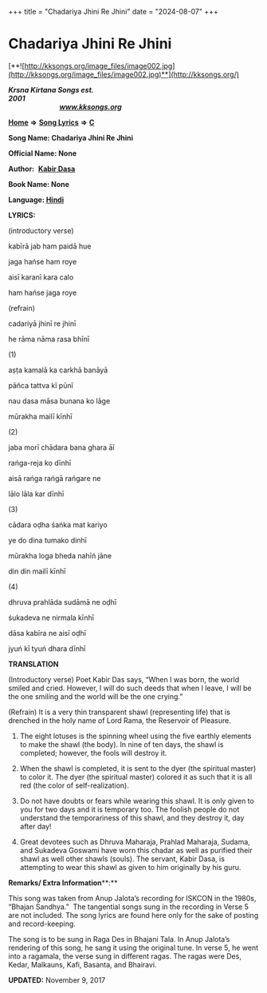 +++
title = "Chadariya Jhini Re Jhini"
date = "2024-08-07"
+++

# Chadariya Jhini Re Jhini
[**![http://kksongs.org/image_files/image002.jpg](http://kksongs.org/image_files/image002.jpg)**](http://kksongs.org/)

**_Krsna Kirtana Songs est. 2001_**                                                                                                                                                 **_www.kksongs.org_**

**[Home](http://kksongs.org/)** **⇒** **[Song Lyrics](http://kksongs.org/lyrics.html)** **⇒** **[C](http://kksongs.org/songs/song_c.html)**

**Song Name: Chadariya Jhini Re Jhini**

**Official Name: None**

**Author:**  [**Kabir Dasa**](http://kksongs.org/authors/list/kabirdas.html)

**Book Name: None**

**Language: [Hindi](http://kksongs.org/language/list/hindi.html)**

**LYRICS:**

(introductory verse)

kabīrā jab ham paidā hue

jaga hańse ham roye

aisī karanī kara calo

ham hańse jaga roye

(refrain)

cadariyā jhinī re jhinī

he rāma nāma rasa bhīnī

(1)

aṣṭa kamalā ka carkhā banāyā

pāñca tattva kī pūnī

nau dasa māsa bunana ko lāge

mūrakha mailī kīnhī

(2)

jaba morī chādara bana ghara āī

rańga-reja ko dīnhī

aisā rańga rańgā rańgare ne

lālo lāla kar dīnhī

(3)

cādara oḍha śańka mat kariyo

ye do dina tumako dinhī

mūrakha loga bheda nahīń jāne

din din mailī kīnhī

(4)

dhruva prahlāda sudāmā ne oḍhī

śukadeva ne nirmala kīnhī

dāsa kabīra ne aisī oḍhī

jyuń kī tyuń dhara dīnhī

**TRANSLATION**

(Introductory verse) Poet Kabir Das says, “When I was born, the world smiled and cried. However, I will do such deeds that when I leave, I will be the one smiling and the world will be the one crying.”

(Refrain) It is a very thin transparent shawl (representing life) that is drenched in the holy name of Lord Rama, the Reservoir of Pleasure.

1) The eight lotuses is the spinning wheel using the five earthly elements to make the shawl (the body). In nine of ten days, the shawl is completed; however, the fools will destroy it.

3) When the shawl is completed, it is sent to the dyer (the spiritual master) to color it. The dyer (the spiritual master) colored it as such that it is all red (the color of self-realization).

3) Do not have doubts or fears while wearing this shawl. It is only given to you for two days and it is temporary too. The foolish people do not understand the temporariness of this shawl, and they destroy it, day after day!

4) Great devotees such as Dhruva Maharaja, Prahlad Maharaja, Sudama, and Sukadeva Goswami have worn this chadar as well as purified their shawl as well other shawls (souls). The servant, Kabir Dasa, is attempting to wear this shawl as given to him originally by his guru.

**Remarks/ Extra Information****:**

This song was taken from Anup Jalota’s recording for ISKCON in the 1980s, “Bhajan Sandhya.”  The tangential songs sung in the recording in Verse 5 are not included. The song lyrics are found here only for the sake of posting and record-keeping.

The song is to be sung in Raga Des in Bhajani Tala. In Anup Jalota’s rendering of this song, he sang it using the original tune. In verse 5, he went into a ragamala, the verse sung in different ragas. The ragas were Des, Kedar, Malkauns, Kafi, Basanta, and Bhairavi.

**UPDATED:** November 9, 2017